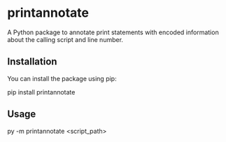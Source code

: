 # printannotate

A Python package to annotate print statements with encoded information about the calling script and line number.

## Installation

You can install the package using pip:

pip install printannotate

## Usage

py -m printannotate <script_path>